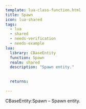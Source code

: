```yaml
---
template: lua-class-function.html
title: Spawn
icon: lua-shared
tags:
  - lua
  - shared
  - needs-verification
  - needs-example
lua:
  library: CBaseEntity
  function: Spawn
  realm: shared
  description: "Spawn entity."
  
  
  returns:
    
---
```


<div class="lua__search__keywords">
CBaseEntity:Spawn &#x2013; Spawn entity.
</div>
